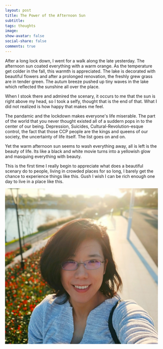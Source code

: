 ```yaml
---
layout: post
title: The Power of the Afternoon Sun
subtitle: 
tags: thoughts 
image: 
show-avatar: false
social-share: false
comments: true
---
```


After a long lock down, I went for a walk along the late yesterday. The afternoon sun coated everything with a warm orange. As the temperature get colder in the fall, this warmth is appreciated. The lake is decorated with beautiful flowers and after a prolonged renovation, the freshly grew grass are in tender green. The autum breeze pushed up tiny waves in the lake which reflected the sunshine all over the place. 

When I stook there and admired the scenary, it occurs to me that the sun is right above my head, so I took a selfy, thought that is the end of that. What I did not realized is how happy that makes me feel. 

The pandamic and the lockdown makes everyone's life miserable. The part of the world that you never thought existed all of a suddern pops in to the center of our being. Depression, Suicides, Cultural-Revolution-esque control, the fact that those CCP people are the kings and queens of our society, the uncertainty of life itself. The list goes on and on.

Yet the warm afternoon sun seems to wash everything away, all is left is the beauty of life. Its like a black and white movie turns into a yellowish glow and masquing everything with beauty. 

This is the first time I really begin to appreciate what does a beautiful scenary do to people, living in crowded places for so long, I barely get the chance to experience things like this. Gush I wish I can be rich enough one day to live in a place like this.

![1](/assets/img/avatar.jpg) 
